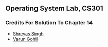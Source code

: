 ## Operating System Lab, CS301

### Credits For Solution To Chapter 14
- [Shreyas Singh](https://github.com/42shreyas)
- [Varun Gohil](https://#)
